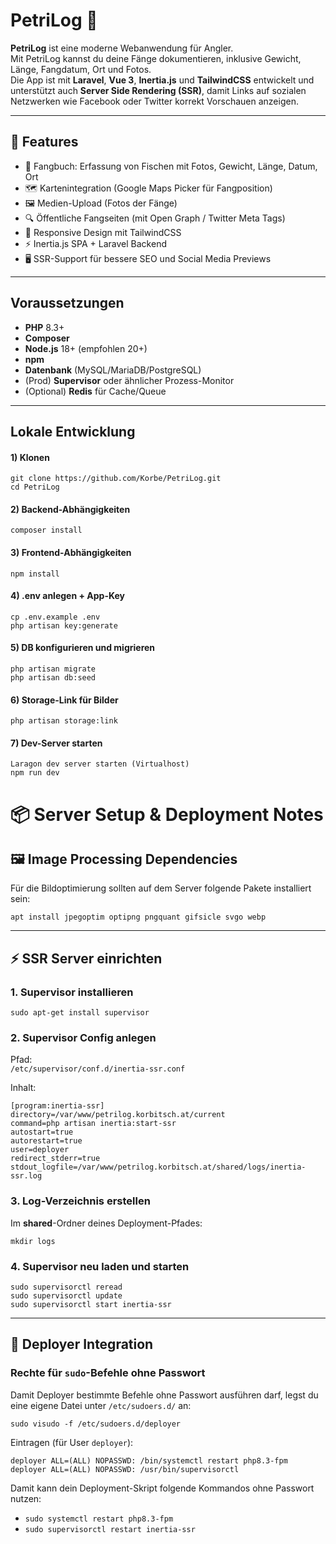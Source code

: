 # PetriLog 🎣

**PetriLog** ist eine moderne Webanwendung für Angler.  
Mit PetriLog kannst du deine Fänge dokumentieren, inklusive Gewicht, Länge, Fangdatum, Ort und Fotos.  
Die App ist mit **Laravel**, **Vue 3**, **Inertia.js** und **TailwindCSS** entwickelt und unterstützt auch **Server Side Rendering (SSR)**, damit Links auf sozialen Netzwerken wie Facebook oder Twitter korrekt Vorschauen anzeigen.

---

## 🚀 Features

- 📓 Fangbuch: Erfassung von Fischen mit Fotos, Gewicht, Länge, Datum, Ort  
- 🗺️ Kartenintegration (Google Maps Picker für Fangposition)  
- 🖼️ Medien-Upload (Fotos der Fänge)  
- 🔍 Öffentliche Fangseiten (mit Open Graph / Twitter Meta Tags)  
- 📱 Responsive Design mit TailwindCSS  
- ⚡ Inertia.js SPA + Laravel Backend  
- 🖥️ SSR-Support für bessere SEO und Social Media Previews  

---

## Voraussetzungen
- **PHP** 8.3+
- **Composer**
- **Node.js** 18+ (empfohlen 20+)
- **npm**
- **Datenbank** (MySQL/MariaDB/PostgreSQL)
- (Prod) **Supervisor** oder ähnlicher Prozess-Monitor
- (Optional) **Redis** für Cache/Queue

---

## Lokale Entwicklung

#### 1) Klonen

    git clone https://github.com/Korbe/PetriLog.git
    cd PetriLog

#### 2) Backend-Abhängigkeiten

    composer install

#### 3) Frontend-Abhängigkeiten

    npm install

#### 4) .env anlegen + App-Key

    cp .env.example .env
    php artisan key:generate

#### 5) DB konfigurieren und migrieren

    php artisan migrate
    php artisan db:seed

#### 6) Storage-Link für Bilder
    php artisan storage:link

#### 7) Dev-Server starten
    Laragon dev server starten (Virtualhost)
    npm run dev


# 📦 Server Setup & Deployment Notes

## 🖼️ Image Processing Dependencies

Für die Bildoptimierung sollten auf dem Server folgende Pakete installiert sein:

    apt install jpegoptim optipng pngquant gifsicle svgo webp

---

## ⚡ SSR Server einrichten

### 1. Supervisor installieren

	sudo apt-get install supervisor

### 2. Supervisor Config anlegen

Pfad:  
`/etc/supervisor/conf.d/inertia-ssr.conf`

Inhalt:

	[program:inertia-ssr]
	directory=/var/www/petrilog.korbitsch.at/current
	command=php artisan inertia:start-ssr
	autostart=true
	autorestart=true
	user=deployer
	redirect_stderr=true
	stdout_logfile=/var/www/petrilog.korbitsch.at/shared/logs/inertia-ssr.log

### 3. Log-Verzeichnis erstellen

Im **shared**-Ordner deines Deployment-Pfades:

	mkdir logs

### 4. Supervisor neu laden und starten

	sudo supervisorctl reread
	sudo supervisorctl update
	sudo supervisorctl start inertia-ssr

---

## 🚀 Deployer Integration

### Rechte für `sudo`-Befehle ohne Passwort

Damit Deployer bestimmte Befehle ohne Passwort ausführen darf, legst du eine eigene Datei unter `/etc/sudoers.d/` an:

	sudo visudo -f /etc/sudoers.d/deployer

Eintragen (für User `deployer`):

	deployer ALL=(ALL) NOPASSWD: /bin/systemctl restart php8.3-fpm
	deployer ALL=(ALL) NOPASSWD: /usr/bin/supervisorctl

Damit kann dein Deployment-Skript folgende Kommandos ohne Passwort nutzen:

- `sudo systemctl restart php8.3-fpm`  
- `sudo supervisorctl restart inertia-ssr`